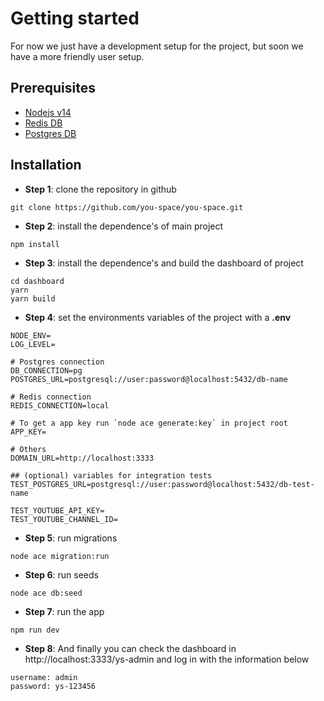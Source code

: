 # Getting started
For now we just have a development setup for the project, but soon we have a more friendly user setup.

## Prerequisites

- [Nodejs v14](https://nodejs.org/en/)
- [Redis DB](https://redis.io/)
- [Postgres DB](https://www.postgresql.org/)

## Installation

- **Step 1**: clone the repository in github
```
git clone https://github.com/you-space/you-space.git
```

- **Step 2**: install the dependence's of main project

```
npm install
```

- **Step 3**: install the dependence's and build the dashboard of project

```
cd dashboard
yarn
yarn build
```

- **Step 4**: set the environments variables of the project with a **.env**
```
NODE_ENV=
LOG_LEVEL=

# Postgres connection
DB_CONNECTION=pg
POSTGRES_URL=postgresql://user:password@localhost:5432/db-name

# Redis connection
REDIS_CONNECTION=local

# To get a app key run `node ace generate:key` in project root
APP_KEY=

# Others
DOMAIN_URL=http://localhost:3333

## (optional) variables for integration tests
TEST_POSTGRES_URL=postgresql://user:password@localhost:5432/db-test-name

TEST_YOUTUBE_API_KEY=
TEST_YOUTUBE_CHANNEL_ID=
```

- **Step 5**: run migrations
```
node ace migration:run
```

- **Step 6**: run seeds
```
node ace db:seed
```
- **Step 7**: run the app
```
npm run dev
```

- **Step 8**: And finally you can check the dashboard in http://localhost:3333/ys-admin and log in with the information below
```
username: admin
password: ys-123456
```

